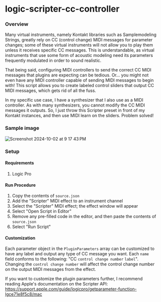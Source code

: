 # logic-scripter-cc-controller

### Overview
Many virtual instruments, namely Kontakt libraries such as Samplemodeling Strings, greatly rely on CC (control change) MIDI messages for parameter changes; some of these virtual instruments will not allow you to play them unless it receives specific CC messages. This is understandable, as virtual instruments that use some form of acoustic modeling need its parameters frequently modulated in order to sound realistic.

That being said, configuring MIDI controllers to send the correct CC MIDI messages that plugins are expecting can be tedious. Or... you might not even have any MIDI controller capable of sending MIDI messages to begin with! This script allows you to create labeled control sliders that output CC MIDI messages, which gets rid of all the fuss. 

In my specific use case, I have a synthesizer that I also use as a MIDI controller. As with many synthesizers, you cannot modify the CC MIDI messages it outputs. So, I just throw this Scripter preset in front of my Kontakt instances, and then use MIDI learn on the sliders. Problem solved! 

### Sample image
![Screenshot 2024-10-02 at 9 17 43 PM](https://github.com/user-attachments/assets/b5c1306a-4ebc-4a29-923a-030f8af65d4f)

### Setup

#### Requirements
1. Logic Pro

#### Run Procedure
1. Copy the contents of `source.json`
2. Add the "Scripter" MIDI effect to an instrument channel
3. Select the "Scripter" MIDI effect; the effect window will appear
4. Select "Open Script in Editor"
5. Remove any pre-filled code in the editor, and then paste the contents of `source.json`
6. Select "Run Script"

#### Customization
Each parameter object in the `PluginParameters` array can be customized to have any label and output any type of CC message you want. Each `name` field conforms to the following: "CC `control change number` `label`". Changing the `control change number` will affect the control change number on the output MIDI messages from the effect. 

If you want to customize the plugin parameters further, I recommend reading Apple's documentation on the Scripter API: https://support.apple.com/guide/logicpro/getparameter-function-lgce71e8f5c8/mac
